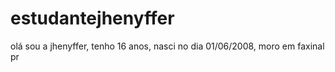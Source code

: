 # estudantejhenyffer
olá
sou a jhenyffer, tenho 16 anos, nasci no dia 01/06/2008, moro em faxinal pr
